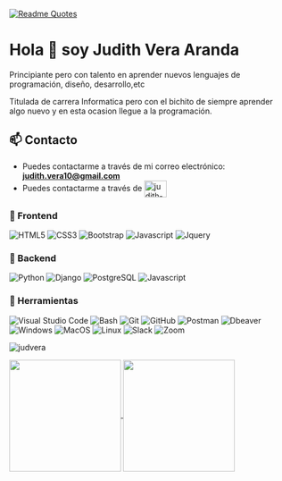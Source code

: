[![Readme Quotes](https://quotes-github-readme.vercel.app/api?type=horizontal&theme=nord)](https://github.com/piyushsuthar/github-readme-quotes)




# Hola 👋 soy Judith Vera Aranda

Principiante pero con talento en aprender nuevos lenguajes de programación, diseño, desarrollo,etc

Titulada de carrera Informatica pero con el bichito de siempre aprender algo nuevo y en esta ocasion llegue a la programación.


## 📫 Contacto

- Puedes contactarme a través de mi correo electrónico: **<judith.vera10@gmail.com>**
- Puedes contactarme a través de <a href="https://linkedin.com/in/judith-vera-aranda" target="blank"><img align="center" src="https://raw.githubusercontent.com/rahuldkjain/github-profile-readme-generator/master/src/images/icons/Social/linked-in-alt.svg" alt="judith-vera-aranda" height="30" width="40" /></a>


### 🎨 Frontend

![HTML5](https://img.shields.io/badge/HTML5-E34F26?style=for-the-badge&logo=html5&logoColor=white) ![CSS3](https://img.shields.io/badge/CSS3-1572B6?style=for-the-badge&logo=css3&logoColor=white) ![Bootstrap](https://img.shields.io/badge/Bootstrap-563D7C?style=for-the-badge&logo=bootstrap&logoColor=white) ![Javascript](https://img.shields.io/badge/Javascript-323330?style=for-the-badge&logo=javascript&logoColor=F7DF1E) ![Jquery](https://img.shields.io/badge/jQuery-0769AD?style=for-the-badge&logo=jquery&logoColor=white)

### 🔨 Backend


![Python](https://img.shields.io/badge/Python-3776AB?style=for-the-badge&logo=python&logoColor=white) ![Django](https://img.shields.io/badge/Django-092E20?style=for-the-badge&logo=django&logoColor=white) ![PostgreSQL](https://img.shields.io/badge/PostgreSQL-316192?style=for-the-badge&logo=postgresql&logoColor=white) ![Javascript](https://img.shields.io/badge/Javascript-323330?style=for-the-badge&logo=javascript&logoColor=F7DF1E)


### 📎 Herramientas

![Visual Studio Code](https://img.shields.io/badge/Visual%20Studio%20Code-007ACC?style=for-the-badge&logo=visual-studio-code&logoColor=white) ![Bash](https://img.shields.io/badge/Bash-121011?style=for-the-badge&logo=gnu-bash&logoColor=white) ![Git](https://img.shields.io/badge/git-%23F05033.svg?style=for-the-badge&logo=git&logoColor=white) ![GitHub](https://img.shields.io/badge/github-%23121011.svg?style=for-the-badge&logo=github&logoColor=white) ![Postman](https://img.shields.io/badge/Postman-FF6C37?style=for-the-badge&logo=postman&logoColor=white) ![Dbeaver](https://img.shields.io/badge/DBeaver-EE0000?style=for-the-badge&logo=dbeaver&logoColor=white) 
![Windows](https://img.shields.io/badge/Windows-0078D6?style=for-the-badge&logo=windows&logoColor=white) ![MacOS](https://img.shields.io/badge/MacOS-000000?style=for-the-badge&logo=apple&logoColor=white) ![Linux](https://img.shields.io/badge/Linux-FCC624?style=for-the-badge&logo=linux&logoColor=black) ![Slack](https://img.shields.io/badge/Slack-4A154B?style=for-the-badge&logo=slack&logoColor=white) ![Zoom](https://img.shields.io/badge/Zoom-2D8CFF?style=for-the-badge&logo=zoom&logoColor=white)

<p><img align="center" src="https://github-readme-streak-stats.herokuapp.com/?user=judvera&" alt="judvera" /></p>

<a href="https://github.com/JudVera/github-readme-stats">
  <img height=200 align="center" src="https://github-readme-stats.vercel.app/api?username=JudVera&show_owner=true&hide=issues&theme=dark&show_icons=true"/>
</a>


<a href="https://github.com/JudVera/convoychat">
  <img height=200 align="center" src="https://github-readme-stats.vercel.app/api/top-langs?username=Judvera&layout=compact&langs_count=8&card_width=320" />
</a>








